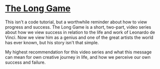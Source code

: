 # [The Long Game](http://delve.tv/the-long-game-part-one/)

This isn't a code tutorial, but a worthwhile reminder about how to view progress and success. The Long Game is a short, two-part, video series about how we view success in relation to the life and work of Leonardo de Vinci. Now we view him as a genius and one of the great artists the world has ever known, but his story isn't that simple.

My highest recommendation for this video series and what this message can mean for own creative journey in life, and how we perceive our own success and failure.
